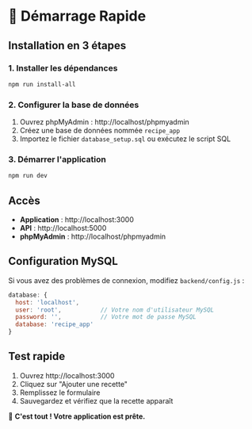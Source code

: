 # 🚀 Démarrage Rapide

## Installation en 3 étapes

### 1. Installer les dépendances

```bash
npm run install-all
```

### 2. Configurer la base de données

1. Ouvrez phpMyAdmin : http://localhost/phpmyadmin
2. Créez une base de données nommée `recipe_app`
3. Importez le fichier `database_setup.sql` ou exécutez le script SQL

### 3. Démarrer l'application

```bash
npm run dev
```

## Accès

- **Application** : http://localhost:3000
- **API** : http://localhost:5000
- **phpMyAdmin** : http://localhost/phpmyadmin

## Configuration MySQL

Si vous avez des problèmes de connexion, modifiez `backend/config.js` :

```javascript
database: {
  host: 'localhost',
  user: 'root',           // Votre nom d'utilisateur MySQL
  password: '',           // Votre mot de passe MySQL
  database: 'recipe_app'
}
```

## Test rapide

1. Ouvrez http://localhost:3000
2. Cliquez sur "Ajouter une recette"
3. Remplissez le formulaire
4. Sauvegardez et vérifiez que la recette apparaît

🎉 **C'est tout ! Votre application est prête.**
